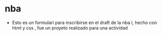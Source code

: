 # nba
- Esto es un formulari  para inscribirse en el draft de la nba l, hecho con html y css , fue un proyeto realizado para una actividad
